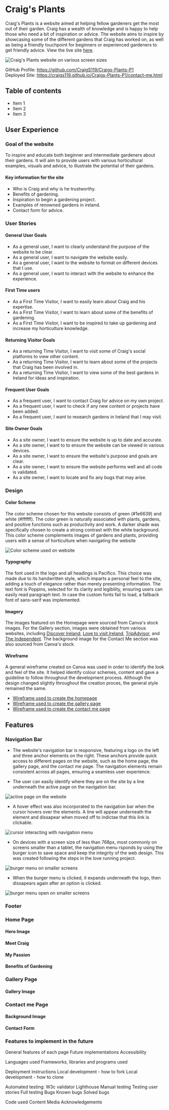 # Craig's Plants

Craig's Plants is a website aimed at helping fellow gardeners get the most out of their garden. Craig has a wealth of knowledge and is happy to help those who need a bit of inspiration or advice. The website aims to inspire by showcasing some of the different gardens that Craig has worked on, as well as being a friendly touchpoint for beginners or experienced gardeners to get friendly advice. View the live site [here](https://craigs119.github.io/Craigs-Plants-P1/).

![Craig's Plants website on various screen sizes](read-me/media/web-mock-up.png)

GitHub Profile: <https://github.com/CraigS119/Craigs-Plants-P1> 
<br>
Deployed Site: <https://craigs119.github.io/Craigs-Plants-P1/contact-me.html>

## Table of contents

- Item 1
- Item 2
- Item 3

## User Experience

### Goal of the website

To inspire and educate both beginner and intermediate gardeners about their gardens. It will aim to provide users with various horticultural examples, visuals and advice, to illustrate the potential of their gardens.

#### Key information for the site

- Who is Craig and why is he trustworthy.
- Benefits of gardening.
- Inspiration to begin a gardening project.
- Examples of renowned gardens in ireland.
- Contact form for advice.

### User Stories

#### General User Goals

- As a general user, I want to clearly understand the purpose of the website to be clear.
- As a general user, I want to navigate the website easily.
- As a general user, I want to the website to format on different devices that I use.
- As a general user, I want to interact with the website to enhance the experience.

#### First Time users

- As a First Time Visitor, I want to easily learn about Craig and his expertise.
- As a First Time Visitor, I want to learn about some of the benefits of gardening.
- As a First Time Visitor, I want to be inspired to take up gardening and increase my horticulture knowledge.

#### Returning Visitor Goals

- As a returning Time Visitor, I want to visit some of Craig's social platforms to view other content.
- As a returning Time Visitor, I want to learn about some of the projects that Craig has been involved in.
- As a returning Time Visitor, I want to view some of the best gardens in Ireland for ideas and inspiration.

#### Frequent User Goals

- As a frequent user, I want to contact Craig for advice on my own project.
- As a frequent user, I want to check if any new content or projects have been added.
- As a frequent user, I want to research gardens in Ireland that I may visit.

#### Site Owner Goals

- As a site owner, I want to ensure the website is up to date and accurate.
- As a site owner, I want to to ensure the website can be viewed in various devices.
- As a site owner, I want to ensure the website's purpose and goals are clear.
- As a site owner, I want to ensure the website performs well and all code is validated.
- As a site owner, I want to locate and fix any bugs that may arise.

### Design

#### Color Scheme

The color scheme chosen for this website consists of green (#1e6639) and white (#ffffff). The color green is naturally associated with plants, gardens, and positive functions such as productivity and work. A darker shade was specifically chosen to create a strong contrast with the white background. This color scheme complements images of gardens and plants, providing users with a sense of horticulture when navigating the website

![Color scheme used on website](read-me/media/color-scheme.png)

#### Typography

The font used in the logo and all headings is Pacifico. This choice was made due to its handwritten style, which imparts a personal feel to the site, adding a touch of elegance rather than merely presenting information. The text font is Poppins, selected for its clarity and legibility, ensuring users can easily read paragraph text. In case the custom fonts fail to load, a fallback font of sans-serif was implemented.

#### Imagery

The images featured on the Homepage were sourced from Canva's stock images.
For the Gallery section, images were obtained from various websites, including [Discover Ireland](https://www.discoverireland.ie/guides/summer-gardens-ireland), [Love to visit Ireland](https://lovetovisitireland.com/blarney-castle-visitors-guide-updated-2023/), [TripAdvisor](https://www.tripadvisor.ie/Attractions-g186591-Activities-c57-t58-Ireland.html), and [The Independent](https://www.independent.ie/life/travel/ireland/top-10-irish-gardens-shane-fitzsimons-and-norrie-lalors-picks-to-put-a-spring-in-your-step/40269497.html).
The background image for the Contact Me section was also sourced from Canva's stock.

#### Wireframe

A general wireframe created on Canva was used in order to identify the look and feel of the site. It helped identify colour schemes, content and gave a guideline to follow throughout the development process. Although the design changed slightly throughout the creation proces, the general style remained the same. 

- [Wireframe used to create the homepage](read-me/wireframes/wireframe-home.png)
- [Wireframe used to create the gallery page](read-me/wireframes/wireframe-gallery.png)
- [Wireframe used to create the contact me page](read-me/wireframes/wireframe-contact.png)

## Features

### Navigation Bar

- The website's navigation bar is responsive, featuring a logo on the left and three anchor elements on the right. These anchors provide quick access to different pages on the website, such as the home page, the gallery page, and the contact me page. The navigation elements remain consistent across all pages, ensuring a seamless user experience.

- The user can easily identify where they are on the site by a line underneath the active page on the navigation bar.
  
![active page on the website](read-me/media/active-page.png)

- A hover effect was also incorporated to the navigation bar when the cursor hovers over the elements. A line will appear underneath the element and dissapear when moved off to indictae that this link is clickable.

![cursor interacting with navigation menu](read-me/media/nav-hover.png)

- On devices with a screen size of less than 768px, most commonly on screens smaller than a tablet, the navigation menu rsponds by using the burger icon to save space and keep the integrity of the web design. This was created following the steps in the love running project.

![burger menu on smaller screens](read-me/media/nav-burger.png)

- When the burger menu is clicked, it expands underneath the logo, then dissapears again after an option is clicked. 

![burger menu open on smaller screens](read-me/media/burger-open.png)






### Footer

### Home Page

#### Hero Image

#### Meet Craig

#### My Passion

#### Benefits of Gardening

### Gallery Page

#### Gallery Image

### Contact me Page

#### Background Image

#### Contact Form

### Features to implement in the future

<!-- Features -->
General features of each page
Future implementations
Accessibility




<!--  Technologies Used -->
Languages used
Frameworks, libraries and programs used



<!-- Deployment and Local Development -->
Deployment instructions
Local development - how to fork
Local development - how to clone



<!-- Testing -->
Automated testing:
W3c validator
  Lighthouse
Manual testing
  Testing user stories
  Full testing
Bugs
  Known bugs
  Solved bugs



<!-- Credits -->
Code used
Content
Media
Acknowledgements
